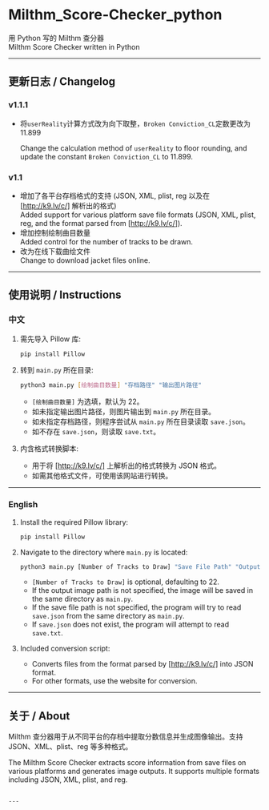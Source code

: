 # Milthm_Score-Checker_python
用 Python 写的 Milthm 查分器  
Milthm Score Checker written in Python

---

## 更新日志 / Changelog
### v1.1.1

- 将`userReality`计算方式改为向下取整，`Broken Conviction_CL`定数更改为11.899

  Change the calculation method of `userReality` to floor rounding, and update the constant `Broken Conviction_CL` to 11.899.

### v1.1

- 增加了各平台存档格式的支持 (JSON, XML, plist, reg 以及在 [http://k9.lv/c/] 解析出的格式)  
  Added support for various platform save file formats (JSON, XML, plist, reg, and the format parsed from [http://k9.lv/c/]).
- 增加控制绘制曲目数量  
  Added control for the number of tracks to be drawn.
- 改为在线下载曲绘文件  
  Change to download jacket files online.

---

## 使用说明 / Instructions

### 中文

1. 需先导入 Pillow 库:
   ```bash
   pip install Pillow
   ```

2. 转到 `main.py` 所在目录:
   ```bash
   python3 main.py [绘制曲目数量] "存档路径" "输出图片路径"
   ```
   - `[绘制曲目数量]` 为选填，默认为 22。  
   - 如未指定输出图片路径，则图片输出到 `main.py` 所在目录。  
   - 如未指定存档路径，则程序尝试从 `main.py` 所在目录读取 `save.json`。  
   - 如不存在 `save.json`，则读取 `save.txt`。

3. 内含格式转换脚本:
   - 用于将 [http://k9.lv/c/] 上解析出的格式转换为 JSON 格式。  
   - 如需其他格式文件，可使用该网站进行转换。

---

### English

1. Install the required Pillow library:
   ```bash
   pip install Pillow
   ```

2. Navigate to the directory where `main.py` is located:
   ```bash
   python3 main.py [Number of Tracks to Draw] "Save File Path" "Output Image Path"
   ```
   - `[Number of Tracks to Draw]` is optional, defaulting to 22.  
   - If the output image path is not specified, the image will be saved in the same directory as `main.py`.  
   - If the save file path is not specified, the program will try to read `save.json` from the same directory as `main.py`.  
   - If `save.json` does not exist, the program will attempt to read `save.txt`.

3. Included conversion script:
   - Converts files from the format parsed by [http://k9.lv/c/] into JSON format.  
   - For other formats, use the website for conversion.

---

## 关于 / About

Milthm 查分器用于从不同平台的存档中提取分数信息并生成图像输出。支持 JSON、XML、plist、reg 等多种格式。

The Milthm Score Checker extracts score information from save files on various platforms and generates image outputs. It supports multiple formats including JSON, XML, plist, and reg.
```

---
